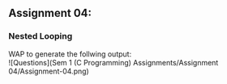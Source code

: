 ## Assignment 04:
### Nested Looping
WAP to generate the follwing output:\
![Questions](Sem 1 (C Programming) Assignments/Assignment 04/Assignment-04.png)